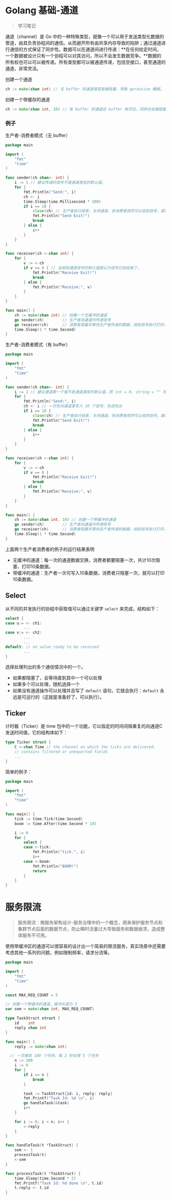 Golang 基础-通道
=========================
> 学习笔记

通道（channel）是 Go 中的一种特殊类型，就像一个可以用于发送类型化数据的管道，由其负责协程间的通信。从而避开所有由共享内存导致的陷阱；通过通道进行通信的方式保证了同步性。数据可以在通道间进行传递：**在任何给定时间，一个数据被设计只有一个协程可以对其访问，所以不会发生数据竞争。**数据的所有权也可以可以被传递。所有类型都可以被通道传递，包括空接口，甚至通道的通道，非常灵活。

创建一个通道

```go
ch := make(chan int) // 无 buffer 的通道很容易被阻塞，导致 goroutine 睡眠。
```

创建一个带缓存的通道

```go
ch := make(chan int, 10) // 有 buffer 的通道在 buffer 耗尽后，同样也会被阻塞。
```

### 例子

生产者-消费者模式（无 buffer）

```go
package main

import (
	"fmt"
	"time"
)

func sender(ch chan<- int) {
	i := 1 // 建议传递的信号不是通道类型的默认值。
	for {
		fmt.Println("Send:", i)
		ch <- i
		time.Sleep(time.Millisecond * 100)
		if i == 10 {
			close(ch) // 生产者执行结束，关闭通道，但消费者依然可以收到信号，直到信号为 0
			fmt.Println("Send Exit!")
			break
		} else {
			i++
		}
	}
}

func receiver(ch <-chan int) {
	for {
		v := <-ch
		if v == 0 { // 当收到通道信号的默认值就认为信号已经结束了。
			fmt.Println("Receive Exit!")
			break
		} else {
			fmt.Println("Receive:", v)
		}
	}
}

func main() {
	ch := make(chan int) // 创建一个无缓冲的通道
	go sender(ch)        // 生产者向通道内传递信号
	go receiver(ch)      // 消费者阻塞并等待生产者传递的数据，收到信号执行打印，然后继续阻塞并等待
	time.Sleep(1 * time.Second)
}
```

生产者-消费者模式（有 buffer）

```go
package main

import (
	"fmt"
	"time"
)

func sender(ch chan<- int) {
	i := 1 // 建议通道第一个值不是通道类型的默认值，即 int = 0, string = "" 等，这样消费者在收到默认值的时候就直到消息结束了。
	for {
		fmt.Println("Send:", i)
		ch <- i // 一次性向通道里写入 10 个信号，先进先出
		if i == 10 {
			close(ch) // 生产者执行结束，关闭通道，但消费者依然可以收到信号，直到信号为 0
			fmt.Println("Send Exit!")
			break
		} else {
			i++
		}
	}
}

func receiver(ch <-chan int) {
	for {
		v := <-ch
		if v == 0 {
			fmt.Println("Receive Exit!")
			break
		} else {
			fmt.Println("Receive:", v)
		}
	}
}

func main() {
	ch := make(chan int, 10) // 创建一个带缓冲的通道
	go sender(ch)        // 生产者向通道内传递信号
	go receiver(ch)      // 消费者阻塞并等待生产者传递的数据，收到信号执行打印，然后继续阻塞并等待下一次个信号
	time.Sleep(1 * time.Second)
}
```

上面两个生产者消费者的例子的运行结果表明

- 无缓冲的通道：每一次的通道数据交换，消费者都要阻塞一次，共计10次阻塞，打印10条数据。
- 带缓冲的通道：生产者一次可写入10条数据，消费者只阻塞一次，就可以打印10条数据。

## Select

从不同的并发执行的协程中获取值可以通过关键字 `select` 来完成，结构如下：

```go
select {
case u:= <- ch1:
        ...
case v:= <- ch2:
        ...
        ...
default: // no value ready to be received
        ...
}
```

选择处理列出的多个通信情况中的一个。

- 如果都阻塞了，会等待直到其中一个可以处理
- 如果多个可以处理，随机选择一个
- 如果没有通道操作可以处理并且写了 `default` 语句，它就会执行：`default` 永远是可运行的（这就是准备好了，可以执行）。

## Ticker

计时器（Ticker）是 time 包中的一个功能，它以指定的时间间隔重复的向通道C发送时间值，它的结构体如下：

```go
type Ticker struct {
    C <-chan Time // the channel on which the ticks are delivered.
    // contains filtered or unexported fields
    ...
}
```

简单的例子：

```go
package main

import (
	"fmt"
	"time"
)

func main() {
	tick := time.Tick(time.Second)
	boom := time.After(time.Second * 10)

	i := 0
	for {
		select {
		case <-tick:
			fmt.Println("tick.", i)
			i++
		case <-boom:
			fmt.Println("BOOM!")
			return
		}
	}
}
```

# 服务限流

> 服务限流：微服务架构设计-服务治理中的一个概念，用来保护服务节点和集群节点后面的数据节点，防止瞬时流量过大导致服务和数据崩溃，造成整体服务不可用。

使用带缓冲区的通道可以很容易的设计出一个简易的限流服务，真实场景中还需要考虑其他一系列的问题，例如限制频率，请求分流等。

```go
package main

import (
	"fmt"
	"time"
)

const MAX_REQ_COUNT = 5

// 创建一个带缓冲的通道，缓冲长度为 5
var sem = make(chan int, MAX_REQ_COUNT)

type TaskStruct struct {
	id    int
	reply chan int
}

func main() {
	reply := make(chan int)

  // 一次接收 100 个任务，每 2 秒处理 5 个任务
	n := 100
	i := 0
	for {
		if i == n {
			break
		}

		task := TaskStruct{id: i, reply: reply}
		fmt.Printf("Task Id: %d \n", i)
		go handleTask(&task)
		i++
	}

	for i := 0; i < n; i++ {
		<-reply
	}
}

func handleTask(t *TaskStruct) {
	sem <- 1
	processTask(t)
	<-sem
}

func processTask(t *TaskStruct) {
	time.Sleep(time.Second * 2)
	fmt.Printf("Task Id: %d done \n", t.id)
	t.reply <- t.id
}

```

